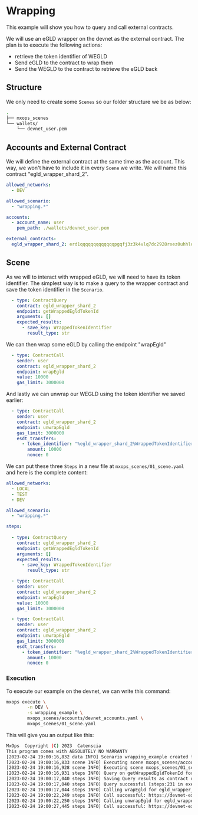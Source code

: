# Wrapping

This example will show you how to query and call external contracts.

We will use an eGLD wrapper on the devnet as the external contract. The plan is to execute the following actions:

- retrieve the token identifier of WEGLD
- Send eGLD to the contract to wrap them
- Send the WEGLD to the contract to retrieve the eGLD back

## Structure

We only need to create some `Scenes` so our folder structure we be as below:

```bash
.
├── mxops_scenes
└── wallets/
    └── devnet_user.pem
```

## Accounts and External Contract

We will define the external contract at the same time as the account. This way, we won't have to include it in every `Scene` we write. We will name this contract "egld_wrapper_shard_2".

```yaml
allowed_networks:
  - DEV

allowed_scenario:
  - "wrapping.*"

accounts:
  - account_name: user
    pem_path: ./wallets/devnet_user.pem

external_contracts:
  egld_wrapper_shard_2: erd1qqqqqqqqqqqqqpgqfj3z3k4vlq7dc2928rxez0uhhlq46s6p4mtqerlxhc

```

## Scene

As we will to interact with wrapped eGLD, we will need to have its token identifier. The simplest way is to make a query to the wrapper contract and save the token identifier in the `Scenario`.

```yaml
  - type: ContractQuery
    contract: egld_wrapper_shard_2
    endpoint: getWrappedEgldTokenId
    arguments: []
    expected_results:
      - save_key: WrappedTokenIdentifier
        result_type: str
```

We can then wrap some eGLD by calling the endpoint "wrapEgld"

```yaml
  - type: ContractCall
    sender: user
    contract: egld_wrapper_shard_2
    endpoint: wrapEgld
    value: 10000
    gas_limit: 3000000
```

And lastly we can unwrap our WEGLD using the token identifier we saved earlier:

```yaml
  - type: ContractCall
    sender: user
    contract: egld_wrapper_shard_2
    endpoint: unwrapEgld
    gas_limit: 3000000
    esdt_transfers:
      - token_identifier: "%egld_wrapper_shard_2%WrappedTokenIdentifier"
        amount: 10000
        nonce: 0
```

We can put these three `Steps` in a new file at `mxops_scenes/01_scene.yaml` and here is the complete content:

```yaml
allowed_networks:
  - LOCAL
  - TEST
  - DEV

allowed_scenario:
  - "wrapping.*"

steps:
  
  - type: ContractQuery
    contract: egld_wrapper_shard_2
    endpoint: getWrappedEgldTokenId
    arguments: []
    expected_results:
      - save_key: WrappedTokenIdentifier
        result_type: str

  - type: ContractCall
    sender: user
    contract: egld_wrapper_shard_2
    endpoint: wrapEgld
    value: 10000
    gas_limit: 3000000

  - type: ContractCall
    sender: user
    contract: egld_wrapper_shard_2
    endpoint: unwrapEgld
    gas_limit: 3000000
    esdt_transfers:
      - token_identifier: "%egld_wrapper_shard_2%WrappedTokenIdentifier"
        amount: 10000
        nonce: 0
```

### Execution

To execute our example on the devnet, we can write this command:

```bash
mxops execute \
        -n DEV \
        -s wrapping_example \
        mxops_scenes/accounts/devnet_accounts.yaml \
        mxops_scenes/01_scene.yaml
```

This will give you an output like this:

```bash
MxOps  Copyright (C) 2023  Catenscia
This program comes with ABSOLUTELY NO WARRANTY
[2023-02-24 19:00:16,832 data INFO] Scenario wrapping_example created for network DEV [data:287 in create_scenario]
[2023-02-24 19:00:16,833 scene INFO] Executing scene mxops_scenes/accounts/devnet_accounts.yaml [scene:69 in execute_scene]
[2023-02-24 19:00:16,928 scene INFO] Executing scene mxops_scenes/01_scene.yaml [scene:69 in execute_scene]
[2023-02-24 19:00:16,931 steps INFO] Query on getWrappedEgldTokenId for egld_wrapper_shard_2 [steps:211 in execute]
[2023-02-24 19:00:17,040 steps INFO] Saving Query results as contract data [steps:223 in execute]
[2023-02-24 19:00:17,040 steps INFO] Query successful [steps:231 in execute]
[2023-02-24 19:00:17,044 steps INFO] Calling wrapEgld for egld_wrapper_shard_2 [steps:173 in execute]
[2023-02-24 19:00:22,249 steps INFO] Call successful: https://devnet-explorer.multiversx.com/transactions/ecc39ee4dc17cacc70fddc1c022a95c1d74644db0227a9d391a29d6d4e3346fe [steps:188 in execute]
[2023-02-24 19:00:22,250 steps INFO] Calling unwrapEgld for egld_wrapper_shard_2 [steps:173 in execute]
[2023-02-24 19:00:27,445 steps INFO] Call successful: https://devnet-explorer.multiversx.com/transactions/05eab380d05907f4f49dfe846fe09117a07789025eab8b5a82eaef0c69ae975f [steps:188 in execute]
```
